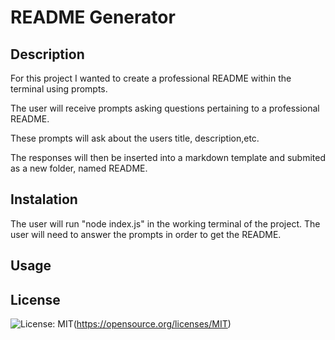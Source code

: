 # README Generator #

## Description ##

For this project I wanted to create a professional README within the terminal using prompts. 

The user will receive prompts asking questions pertaining to a professional README. 

These prompts will ask about the users title, description,etc.

The responses will then be inserted into a markdown template and submited as a new folder, named README. 

## Instalation ##

The user will run "node index.js" in the working terminal of the project. The user will need to answer the prompts in order to get the README. 

## Usage ## 




## License ##

![License: MIT](https://img.shields.io/badge/License-MIT-yellow.svg)(https://opensource.org/licenses/MIT)

